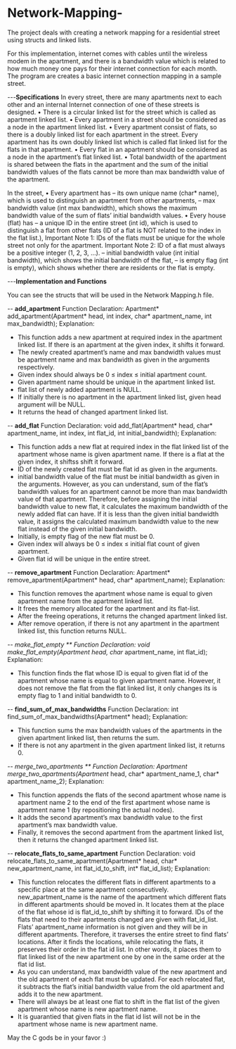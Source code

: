 # Network-Mapping-
The project deals with creating a network mapping for a residential street using structs and linked lists.

For this implementation, internet comes with cables until the wireless modem in the apartment, and there is a bandwidth value which
is related to how much money one pays for their internet connection for each month. The program are creates a
basic internet connection mapping in a sample street.


---**Specifications**
In every street, there are many apartments next to each other and an internal Internet connection of one of these streets is designed.
• There is a circular linked list for the street which is called as apartment linked list.
• Every apartment in a street should be considered as a node in the apartment linked list.
• Every apartment consist of flats, so there is a doubly linked list for each apartment in the street. 
  Every apartment has its own doubly linked list which is called flat linked list for the flats in that apartment.
• Every flat in an apartment should be considered as a node in the apartment’s flat linked list.
• Total bandwidth of the apartment is shared between the flats in the apartment and the sum of the
  initial bandwidth values of the flats cannot be more than max bandwidth value of the apartment.
  
In the street,
• Every apartment has
– its own unique name (char* name), which is used to distinguish an apartment from other apartments,
– max bandwidth value (int max bandwidth), which shows the maximum bandwidth value of the sum
  of flats’ initial bandwidth values.
• Every house (flat) has
– a unique ID in the entire street (int id), which is used to distinguish a flat from other flats (ID of a
flat is NOT related to the index in the flat list.),
Important Note 1: IDs of the flats must be unique for the whole street not only for the apartment.
Important Note 2: ID of a flat must always be a positive integer (1, 2, 3, ...).
– initial bandwidth value (int initial bandwidth), which shows the initial bandwidth of the flat,
– is empty flag (int is empty), which shows whether there are residents or the flat is empty.


---**Implementation and Functions**

You can see the structs that will be used in the Network Mapping.h file. 

-- **add_apartment**
Function Declaration:
Apartment* add_apartment(Apartment* head, int index, char* apartment_name,
int max_bandwidth);
Explanation:
- This function adds a new apartment at required index in the apartment linked list. If there is an apartment
  at the given index, it shifts it forward.
- The newly created apartment’s name and max bandwidth values must be apartment name and max bandwidth
  as given in the arguments respectively.
- Given index should always be 0 ≤ index ≤ initial apartment count.
- Given apartment name should be unique in the apartment linked list.
- flat list of newly added apartment is NULL.
- If initially there is no apartment in the apartment linked list, given head argument will be NULL.
- It returns the head of changed apartment linked list.

--  **add_flat**
Function Declaration:
void add_flat(Apartment* head, char* apartment_name, int index, int flat_id,
int initial_bandwidth);
Explanation:
- This function adds a new flat at required index in the flat linked list of the apartment whose name is given
  apartment name. If there is a flat at the given index, it shiftss shift it forward.
- ID of the newly created flat must be flat id as given in the arguments.
- initial bandwidth value of the flat must be initial bandwidth as given in the arguments. However, as you can
  understand, sum of the flat’s bandwidth values for an apartment cannot be more than max bandwidth value
  of that apartment. Therefore, before assigning the initial bandwidth value to new flat, it calculates
  the maximum bandwidth of the newly added flat can have. If it is less than the given initial bandwidth
  value, it assigns the calculated maximum bandwidth value to the new flat instead of the given
  initial bandwidth.
- Initially, is empty flag of the new flat must be 0.
- Given index will always be 0 ≤ index ≤ initial flat count of given apartment.
- Given flat id will be unique in the entire street.

-- **remove_apartment**
Function Declaration:
Apartment* remove_apartment(Apartment* head, char* apartment_name);
Explanation:
- This function removes the apartment whose name is equal to given apartment name from the apartment
  linked list.
- It frees the memory allocated for the apartment and its flat-list.
- After the freeing operations, it returns the changed apartment linked list.
- After remove operation, if there is not any apartment in the apartment linked list, this function returns NULL.

-- **make_flat_empty **
Function Declaration:
void make_flat_empty(Apartment* head, char* apartment_name, int flat_id);
Explanation:
- This function finds the flat whose ID is equal to given flat id of the apartment whose name is equal
  to given apartment name. However, it does not remove the flat from the flat linked list, it only changes its
  is empty flag to 1 and initial bandwidth to 0.
  
-- **find_sum_of_max_bandwidths**
Function Declaration:
int find_sum_of_max_bandwidths(Apartment* head);
Explanation:
- This function sums the max bandwidth values of the apartments in the given apartment linked list, then
  returns the sum.
- If there is not any apartment in the given apartment linked list, it returns 0. 

-- **merge_two_apartments **
Function Declaration:
Apartment* merge_two_apartments(Apartment* head, char* apartment_name_1,
char* apartment_name_2);
Explanation:
- This function appends the flats of the second apartment whose name is apartment name 2 to the end of the
  first apartment whose name is apartment name 1 (by repositioning the actual nodes).
- It adds the second apartment’s max bandwidth value to the first apartment’s max bandwidth value.
- Finally, it removes the second apartment from the apartment linked list, then it returns the changed apartment linked list.

-- **relocate_flats_to_same_apartment**
Function Declaration:
void relocate_flats_to_same_apartment(Apartment* head, char* new_apartment_name,
int flat_id_to_shift, int* flat_id_list);
Explanation:
- This function relocates the different flats in different apartments to a specific place at the same apartment
  consecutively. new_apartment_name is the name of the apartment which different flats in different apartments
  should be moved in. It locates them at the place of the flat whose id is flat_id_to_shift by shifting
  it to forward. IDs of the flats that need to their apartments changed are given with flat_id_list. Flats’
  apartment_name information is not given and they will be in different apartments. Therefore,  it
  traverses the entire street to find flats’ locations. After it finds the locations, while relocating the flats, it
  preserves their order in the flat id list. In other words, it places them to flat linked list of the
  new apartment one by one in the same order at the flat id list.
- As you can understand, max bandwidth value of the new apartment and the old apartment of each flat
   must be updated. For each relocated flat, it subtracts the flat’s initial bandwidth value from the
   old apartment and adds it to the new apartment.
- There will always be at least one flat to shift in the flat list of the given apartment whose name is
  new apartment name.
- It is guarantied that given flats in the flat id list will not be in the apartment whose name is new apartment name.


May the C gods be in your favor :)
